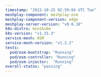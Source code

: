 ```yaml
---
timestamp: "2022-10-25 02:59:04 UTC Tue"
meshplay-component: meshplay-osm
meshplay-component-version: edge
meshplay-server-version: "v0.6.18"
k8s-distro: minikube
k8s-version: "v1.25.3"
service-mesh: OSM
service-mesh-version: "v1.2.2"
tests:
  pod/osm-bootstrap: "Running"
  pod/osm-controller: "Running"
  pod/osm-injector:  "Running"
overall-status: "passing"
---
```

